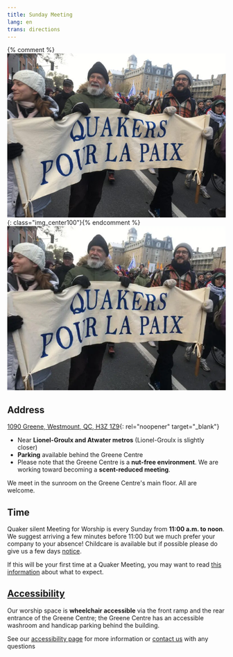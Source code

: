 ```yaml
---
title: Sunday Meeting
lang: en
trans: directions
---
```

{% comment %}![Quaker banner](/assets/images/mtl_homepage3.jpg){: class="img_center100"}{% endcomment %}
<picture>
  <source srcset="/assets/images/mtl_homepage3.webp" type="image/webp"> 
  <source srcset="/assets/images/mtl_homepage3.jpg" type="image/jpg">
  <img src="/assets/images/mtl_homepage3.webp" class="img_center100" alt="Holding banner Quakers for Peace">
</picture>

## Address

[1090 Greene, Westmount, QC, H3Z 1Z9](https://www.google.com/maps/search/1090%20Greene,%20Westmount,%20QC,%20H3Z%201Z9){: rel="noopener" target="_blank"}

* Near **Lionel-Groulx and Atwater metros** (Lionel-Groulx is slightly closer)
* **Parking** available behind the Greene Centre
* Please note that the Greene Centre is a **nut-free environment**. We are working toward becoming a **scent-reduced meeting**.

We meet in the sunroom on the Greene Centre's main floor. All are welcome.

## Time

Quaker silent Meeting for Worship is every Sunday from **11:00 a.m. to noon**. We suggest arriving a few minutes before 11:00 but we much prefer your company to your absence! Childcare is available but if possible please do give us a few days [notice](/contact.html).

If this will be your first time at a Quaker Meeting, you may want to read [this information](/about.html) about what to expect.

## [Accessibility](/accessibility)

Our worship space is **wheelchair accessible** via the front ramp and the rear entrance of the Greene Centre; the Greene Centre has an accessible washroom and handicap parking behind the building.

See our [accessibility page](/accessibility) for more information or [contact us](/contact) with any questions
